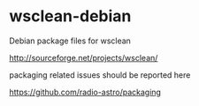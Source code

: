 wsclean-debian
==============

Debian package files for wsclean

http://sourceforge.net/projects/wsclean/


packaging related issues should be reported here

https://github.com/radio-astro/packaging
